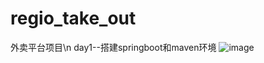 # regio_take_out
外卖平台项目\n
day1--搭建springboot和maven环境
![image](https://github.com/RewindTea/regio_take_out/assets/142219991/38b96233-f065-45ee-bbbe-5ffa5adf09b5)

